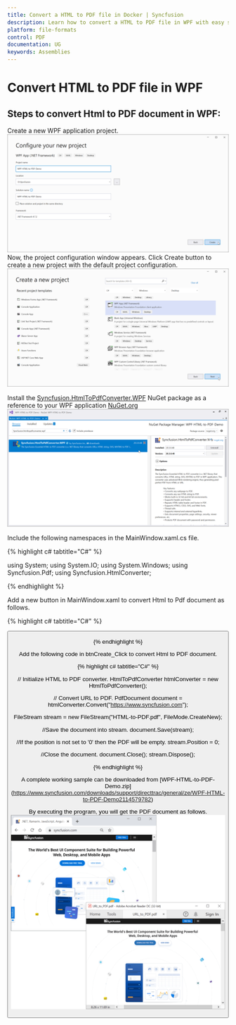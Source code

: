 ```yaml
---
title: Convert a HTML to PDF file in Docker | Syncfusion
description: Learn how to convert a HTML to PDF file in WPF with easy steps using Syncfusion .NET HTML converter library.
platform: file-formats
control: PDF
documentation: UG
keywords: Assemblies
---
```


# Convert HTML to PDF file in WPF
## Steps to convert Html to PDF document in WPF:

Create a new WPF application project.
![Convert HTMLToPDF WPF Step1](htmlconversion_images/WPF_Step1.png)
Now, the project configuration window appears. Click Create button to create a new project with the default project configuration.
![Convert HTMLToPDF WPF Step2](htmlconversion_images/WPF_Step2.png)

Install the [Syncfusion.HtmlToPdfConverter.WPF](https://www.nuget.org/packages/Syncfusion.HtmlToPdfConverter.WPF) NuGet package as a reference to your WPF application [NuGet.org](https://www.nuget.org/)
![Convert HTMLToPDF Docker Step3](htmlconversion_images/WPF_Step3.png)

Include the following namespaces in the MainWindow.xaml.cs file.

{% highlight c# tabtitle="C#" %}

using System;
using System.IO;
using System.Windows;
using Syncfusion.Pdf;
using Syncfusion.HtmlConverter;

{% endhighlight %}

Add a new button in MainWindow.xaml to convert Html to Pdf document as follows.

{% highlight c# tabtitle="C#" %}

<Grid HorizontalAlignment="Left" Margin="0,0,0,-0.333" Width="793">
<Button Content="Convert Html ot PDF" HorizontalAlignment="Left" Margin="318,210,0,0" VerticalAlignment="Top" Width="166" Click=" btnCreate_Click " Height="19"/>
<TextBlock HorizontalAlignment="Left" Margin="222,177,0,0" TextWrapping="Wrap" VerticalAlignment="Top" Height="17"/>
<TextBlock HorizontalAlignment="Left" Margin="291,175,0,0" TextWrapping="Wrap" Text="Click the button to convert Htnl to PDF." VerticalAlignment="Top"/>

</Grid>

{% endhighlight %}

Add the following code in btnCreate_Click to convert Html to PDF document.

{% highlight c# tabtitle="C#" %}

// Initialize HTML to PDF converter.
HtmlToPdfConverter htmlConverter = new HtmlToPdfConverter();

// Convert URL to PDF.
PdfDocument document = htmlConverter.Convert("https://www.syncfusion.com");

FileStream stream = new FileStream("HTML-to-PDF.pdf", FileMode.CreateNew);

//Save the document into stream.
document.Save(stream);

//If the position is not set to '0' then the PDF will be empty.
stream.Position = 0;

//Close the document.
document.Close();
stream.Dispose();


{% endhighlight %}

A complete working sample can be downloaded from [WPF-HTML-to-PDF-Demo.zip] (https://www.syncfusion.com/downloads/support/directtrac/general/ze/WPF-HTML-to-PDF-Demo2114579782)


By executing the program, you will get the PDF document as follows.
![Convert HTMLToPDF Dockeroutput](htmlconversion_images/htmltopdfoutput.png)
